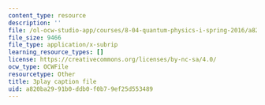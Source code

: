 ```yaml
---
content_type: resource
description: ''
file: /ol-ocw-studio-app/courses/8-04-quantum-physics-i-spring-2016/a820ba2991b0ddb0f0b79ef25d553489_3368145.srt
file_size: 9466
file_type: application/x-subrip
learning_resource_types: []
license: https://creativecommons.org/licenses/by-nc-sa/4.0/
ocw_type: OCWFile
resourcetype: Other
title: 3play caption file
uid: a820ba29-91b0-ddb0-f0b7-9ef25d553489
---
```

